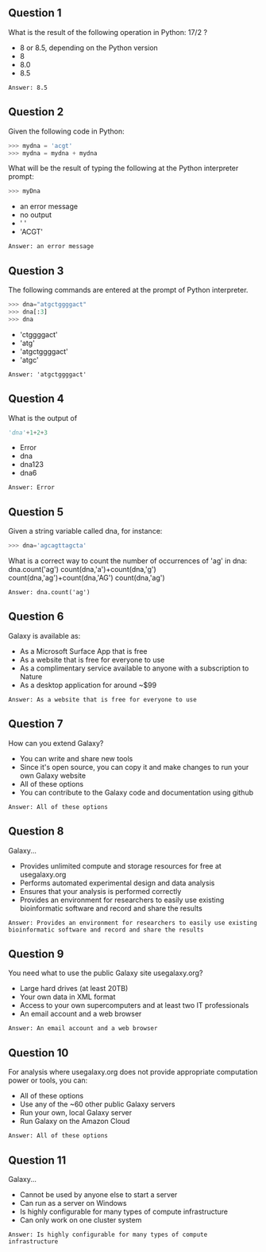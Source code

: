 ## Question 1
What is the result of the following operation in Python: 17/2 ?
* 8 or 8.5, depending on the Python version
* 8
* 8.0
* 8.5
```
Answer: 8.5
```

## Question 2
Given the following code in Python:
```python
>>> mydna = 'acgt'
>>> mydna = mydna + mydna
```
What will be the result of typing the following at the Python interpreter prompt:
```python
>>> myDna
```
* an error message
* no output
* ' '
* 'ACGT'
```
Answer: an error message
```

## Question 3
The following commands are entered at the prompt of Python interpreter.
```python
>>> dna="atgctggggact"
>>> dna[:3]
>>> dna
```
* 'ctggggact'
* 'atg'
* 'atgctggggact'
* 'atgc'
```
Answer: 'atgctggggact'
```

## Question 4
What is the output of
```python
'dna'+1+2+3
```
* Error
* dna
* dna123
* dna6
```
Answer: Error
```

## Question 5
Given a string variable called dna, for instance:
```python
>>> dna='agcagttagcta'
```
What is a correct way to count the number of occurrences of 'ag' in dna:
dna.count('ag')
count(dna,'a')+count(dna,'g')
count(dna,'ag')+count(dna,'AG')
count(dna,'ag')
```
Answer: dna.count('ag')
```

## Question 6
Galaxy is available as:
* As a Microsoft Surface App that is free
* As a website that is free for everyone to use
* As a complimentary service available to anyone with a subscription to Nature
* As a desktop application for around ~$99
```
Answer: As a website that is free for everyone to use
```

## Question 7
How can you extend Galaxy?
* You can write and share new tools
* Since it's open source, you can copy it and make changes to run your own Galaxy website
* All of these options
* You can contribute to the Galaxy code and documentation using github
```
Answer: All of these options
```

## Question 8
Galaxy...
* Provides unlimited compute and storage resources for free at usegalaxy.org
* Performs automated experimental design and data analysis
* Ensures that your analysis is performed correctly
* Provides an environment for researchers to easily use existing bioinformatic software and record and share the results
```
Answer: Provides an environment for researchers to easily use existing bioinformatic software and record and share the results
```

## Question 9
You need what to use the public Galaxy site usegalaxy.org?
* Large hard drives (at least 20TB)
* Your own data in XML format
* Access to your own supercomputers and at least two IT professionals
* An email account and a web browser
```
Answer: An email account and a web browser
```

## Question 10
For analysis where usegalaxy.org does not provide appropriate computation power or tools, you can:
* All of these options
* Use any of the ~60 other public Galaxy servers
* Run your own, local Galaxy server
* Run Galaxy on the Amazon Cloud
```
Answer: All of these options
```

## Question 11
Galaxy...
* Cannot be used by anyone else to start a server
* Can run as a server on Windows
* Is highly configurable for many types of compute infrastructure
* Can only work on one cluster system
```
Answer: Is highly configurable for many types of compute infrastructure
```

